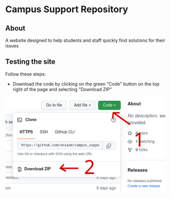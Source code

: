 # Campus Support Repository

## About	
 A website designed to help students and staff quickly find solutions for their issues
## Testing the site
Follow these steps:
- Download the code by clicking on the green "Code" button on the top right of the page and selecting "Download ZIP"

![](<- github readme items/Downloading the source code.png?raw=true>)
